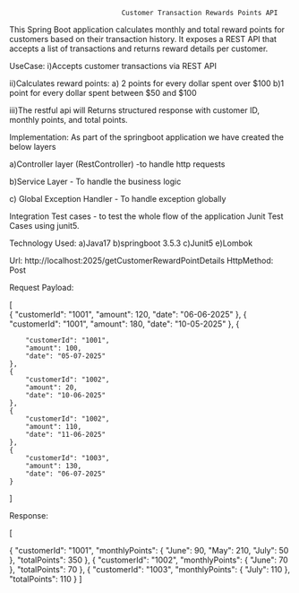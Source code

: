                                 Customer Transaction Rewards Points API

This Spring Boot application calculates monthly and total reward points for customers based on their transaction history. 
It exposes a REST API that accepts a list of transactions and returns reward details per customer.

UseCase:
i)Accepts customer transactions via REST API

ii)Calculates reward points:
   a) 2 points for every dollar spent over $100
   b)1 point for every dollar spent between $50 and $100

iii)The restful api will Returns structured response with customer ID, monthly points, and total points.

Implementation:
As part of the springboot application we have created the below layers 

  a)Controller layer (RestController) -to handle http requests

  b)Service Layer - To handle the business logic

  c) Global Exception Handler - To handle exception globally

Integration Test cases - to test the whole flow of the application
Junit Test Cases using junit5.

Technology Used:
a)Java17
b)springboot 3.5.3
c)Junit5
e)Lombok

Url: http://localhost:2025/getCustomerRewardPointDetails   HttpMethod: Post

Request Payload:
  
  [    
    {
         "customerId": "1001",
        "amount": 120,
        "date": "06-06-2025"
    },
    {
        "customerId": "1001",
        "amount": 180,
        "date": "10-05-2025"
    },
    {
  
        "customerId": "1001",
        "amount": 100,
        "date": "05-07-2025"
    },
    {
        "customerId": "1002",
        "amount": 20,
        "date": "10-06-2025"
    },
    {
        "customerId": "1002",
        "amount": 110,
        "date": "11-06-2025"
    },
    {
        "customerId": "1003",
        "amount": 130,
        "date": "06-07-2025"
    }
]

Response:

[

  {
    "customerId": "1001",
    "monthlyPoints": {
      "June": 90,
      "May": 210,
      "July": 50
    },
    "totalPoints": 350
  },
  {
   "customerId": "1002",
    "monthlyPoints": {
      "June": 70
    },
    "totalPoints": 70
  },
  {
    "customerId": "1003",
    "monthlyPoints": {
      "July": 110
    },
    "totalPoints": 110
  }
]
